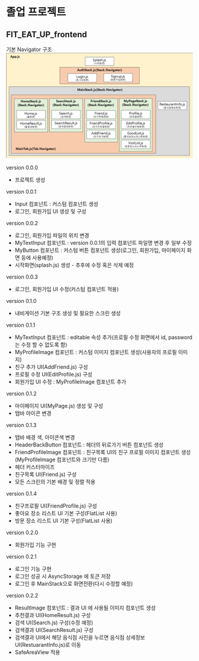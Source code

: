 # 졸업 프로젝트
## FIT_EAT_UP_frontend
기본 Navigator 구조
![Navigator구조](./Navigator%20%EA%B5%AC%EC%A1%B0.png)


version 0.0.0 
+ 프로젝트 생성

version 0.0.1 
+ Input 컴포넌트 : 커스텀 컴포넌트 생성
+  로그인, 회원가입 UI 생성 및 구성

version 0.0.2 
+ 로그인, 회원가입 파일의 위치 변경
+ MyTextInput 컴포넌트 : version 0.0.1의 입력 컴포넌트 파일명 변경 후 일부 수정
+ MyButton 컴포넌트 : 커스텀 버튼 컴포넌트 생성(로그인, 회원가입, 마이페이지 화면 등에 사용예정)
+ 시작화면(splash.js) 생성 - 추후에 수정 혹은 삭제 예정

version 0.0.3
+ 로그인, 회원가입 UI 수정(커스텀 컴포넌트 적용)

version 0.1.0 
+ 내비게이션 기본 구조 생성 및 필요한 스크린 생성

version 0.1.1 
+ MyTextInput  컴포넌트 : editable 속성 추가(프로필 수정 화면에서 id, password는 수정 할 수 없도록 함)
+ MyProfileImage 컴포넌트 : 커스텀 이미지 컴포넌트 생성(사용자의 프로필 이미지)
+ 친구 추가 UI(AddFriend.js) 구성
+ 프로필 수정 UI(EditProfile.js) 구성
+ 회원가입 UI 수정 : MyProfileImage 컴포넌트 추가

version 0.1.2
+ 마이페이지 UI(MyPage.js) 생성 및 구성
+ 탭바 아이콘 변경 

version 0.1.3
+ 탭바 배경 색, 아이콘색 변경
+ HeaderBackButton 컴포넌트 : 헤더의 뒤로가기 버튼 컴포넌트 생성
+ FriendProfileImage 컴포넌트 : 친구목록 UI의 친구 프로필 이미지 컴포넌트 생성(MyProfileImage 컴포넌트와 크기만 다름)
+ 헤더 커스터마이즈
+ 친구목록 UI(Friend.js) 구성
+ 모든 스크린의 기본 배경  및 정렬 적용

version 0.1.4
+ 친구프로필 UI(FriendProfile.js) 구성
+ 좋아요 장소 리스트 UI 기본 구성(FlatList 사용)
+ 방문 장소 리스트 UI 기본 구성(FlatList 사용)

version 0.2.0
+ 회원가입 기능 구현

version 0.2.1
+ 로그인 기능 구현
+ 로그인 성공 시 AsyncStorage 에 토큰 저장
+ 로그인 후 MainStack으로 화면전환(다시 수정할 예정)

version 0.2.2
+ ResultImage 컴포넌트 : 결과 UI 에 사용될 이미지 컴포넌트 생성
+ 추천결과 UI(HomeResult.js) 구성
+ 검색 UI(Search.js) 구성(수정 예정)
+ 검색결과 UI(SearchResult.js) 구성
+ 검색결과 UI에서 해당 음식점 사진을 누르면 음식점 상세정보 UI(RestuarantInfo.js)로 이동
+ SafeAreaView 적용
